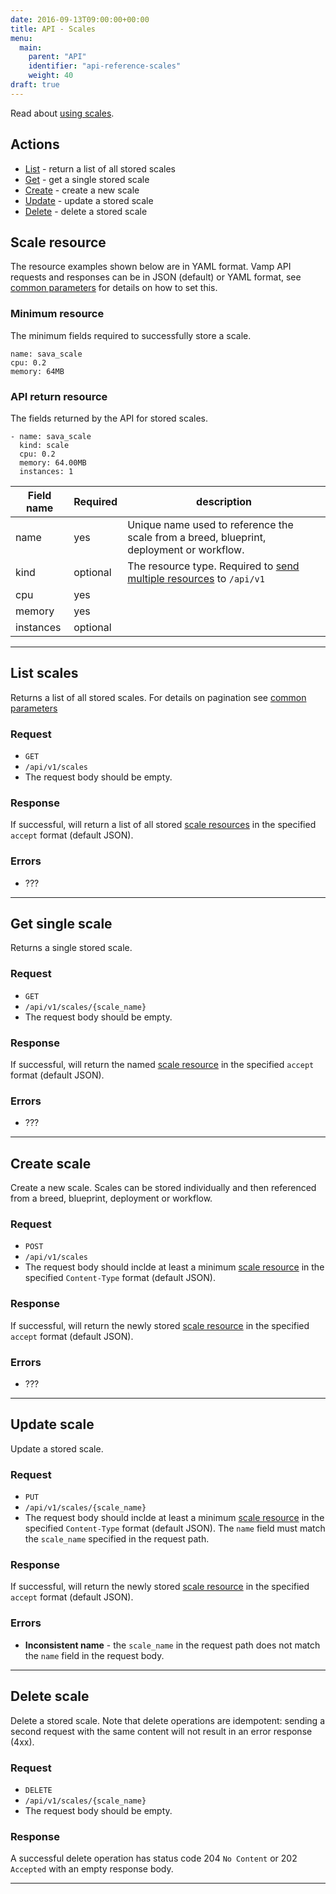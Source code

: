 ```yaml
---
date: 2016-09-13T09:00:00+00:00
title: API - Scales
menu:
  main:
    parent: "API"
    identifier: "api-reference-scales"
    weight: 40
draft: true
---
```

Read about [using scales](/documentation/using-vamp/blueprints/#scale).

## Actions
 
 * [List](/documentation/api/v9.9.9/api-scales/#list-scales) - return a list of all stored scales
 * [Get](/documentation/api/v9.9.9/api-scales/#get-single-scale) - get a single stored scale
 * [Create](/documentation/api/v9.9.9/api-scales/#create-scale) - create a new scale 
 * [Update](/documentation/api/v9.9.9/api-scales/#update-scale) - update a stored scale
 * [Delete](/documentation/api/v9.9.9/api-scales/#delete-scale) - delete a stored scale

## Scale resource

The resource examples shown below are in YAML format. Vamp API requests and responses can be in JSON (default) or YAML format, see [common parameters](/documentation/api/v9.9.9/api-common-parameters) for details on how to set this. 

### Minimum resource
The minimum fields required to successfully store a scale.

```
name: sava_scale
cpu: 0.2 
memory: 64MB
```

### API return resource
The fields returned by the API for stored scales.

```
- name: sava_scale
  kind: scale
  cpu: 0.2
  memory: 64.00MB
  instances: 1
```

 Field name      | Required  | description          
 -----------------|----------|-------
 name | yes  | Unique name used to reference the scale from a breed, blueprint, deployment or workflow.
 kind |  optional  |   The resource type. Required to [send multiple resources](/documentation/api/v9.9.9/api-overview/#send-multiple-resources) to `/api/v1`
 cpu |  yes |   
 memory | yes  |  
 instances | optional  |  

------------------

## List scales

Returns a list of all stored scales. For details on pagination see [common parameters](/documentation/api/v9.9.9/api-common-parameters)

### Request
 * `GET`
 * `/api/v1/scales`
 * The request body should be empty.

### Response
If successful, will return a list of all stored [scale resources](/documentation/api/v9.9.9/api-scales/#scale-resource) in the specified `accept` format (default JSON).  

### Errors
* ???

------------------

## Get single scale

Returns a single stored scale.

### Request
 * `GET`
 * `/api/v1/scales/{scale_name}`
 * The request body should be empty.

### Response
If successful, will return the named [scale resource](/documentation/api/v9.9.9/api-scales/#scale-resource) in the specified `accept` format (default JSON).  

### Errors
* ???

------------------

## Create scale

Create a new scale. Scales can be stored individually and then referenced from a breed, blueprint, deployment or workflow.

### Request
 * `POST`
 * `/api/v1/scales`
 * The request body should inclde at least a minimum [scale resource](/documentation/api/v9.9.9/api-scales/#scale-resource) in the specified `Content-Type` format (default JSON).

### Response
If successful, will return the newly stored [scale resource](/documentation/api/v9.9.9/api-scales/#scale-resource) in the specified `accept` format (default JSON).  

### Errors
* ???

------------------

## Update scale

Update a stored scale.

### Request
 * `PUT`
 * `/api/v1/scales/{scale_name}`
 * The request body should inclde at least a minimum [scale resource](/documentation/api/v9.9.9/api-scales/#scale-resource) in the specified `Content-Type` format (default JSON). The `name` field must match the `scale_name` specified in the request path.

### Response
If successful, will return the newly stored [scale resource](/documentation/api/v9.9.9/api-scales/#scale-resource) in the specified `accept` format (default JSON).  

### Errors
* **Inconsistent name** - the `scale_name` in the request path does not match the `name` field in the request body.

------------------

## Delete scale

Delete a stored scale. Note that delete operations are idempotent: sending a second request with the same content will not result in an error response (4xx).

### Request
 * `DELETE`
 * `/api/v1/scales/{scale_name}`
 * The request body should be empty.

### Response
A successful delete operation has status code 204 `No Content` or 202 `Accepted` with an empty response body.

------------------